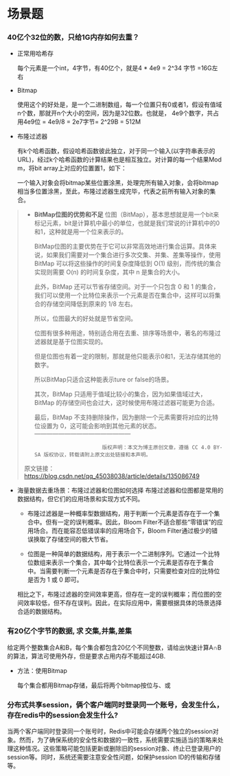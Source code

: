 # 场景题

### 40亿个32位的数，只给1G内存如何去重？

- 正常用哈希存

  每个元素是一个int，4字节，有40亿个，就是4 * 4e9 = 2^34 字节 =16G左右

- Bitmap

  使用这个的好处是，是一个二进制数组，每一个位置只有0或者1，假设有值域n个数，那就开n个大小的空间，因为是32位数。也就是， 4e9个数字，共占用4e9位 = 4e9/8 = 2e7字节= 2^29B = 512M

- 布隆过滤器

  有k个哈希函数，假设哈希函数彼此独立，对于同一个输入(以字符串表示的URL)，经过k个哈希函数的计算结果也是相互独立。对计算的每一个结果Mod m，将bit array上对应的位置置1，如下：

  一个输入对象会将bitmap某些位置涂黑，处理完所有输入对象，会将bitmap相当多位置涂黑，至此，布隆过滤器生成完毕，代表之前所有输入对象的集合。

> - **BitMap位图的优势和不足**
>   位图（BitMap），基本思想就是用一个bit来标记元素，bit是计算机中最小的单位，也就是我们常说的计算机中的0和1，这种就是用一个位来表示的。
>
>   BitMap位图的主要优势在于它可以非常高效地进行集合运算。具体来说，如果我们需要对一个集合进行多次交集、并集、差集等操作，使用 BitMap 可以将这些操作的时间复杂度降低到 O(1) 级别，而传统的集合实现则需要 O(n) 的时间复杂度，其中 n 是集合的大小。
>
>   此外，BitMap 还可以节省存储空间。对于一个只包含 0 和 1 的集合，我们可以使用一个比特位来表示一个元素是否在集合中，这样可以将集合的存储空间降低到原来的 1/8 左右。
>
>   所以，位图最大的好处就是节省空间。
>
>   位图有很多种用途，特别适合用在去重、排序等场景中，著名的布隆过滤器就是基于位图实现的。
>
>   但是位图也有着一定的限制，那就是他只能表示0和1，无法存储其他的数字。
>
>   所以BitMap只适合这种能表示ture or false的场景。
>
>   其次，BitMap 只适用于值域比较小的集合，因为如果值域过大，BitMap 的存储空间也会过大，这时候使用布隆过滤器可能更为合适。
>
>   最后，BitMap 不支持删除操作，因为删除一个元素需要将对应的比特位设置为 0，这可能会影响到其他元素的状态。
>   ————————————————
>
>                             版权声明：本文为博主原创文章，遵循 CC 4.0 BY-SA 版权协议，转载请附上原文出处链接和本声明。
>
> 原文链接：https://blog.csdn.net/qq_45038038/article/details/135086749

- 海量数据去重场景：布隆过滤器和位图如何选择
  布隆过滤器和位图都是常用的数据结构，但它们的应用场景和实现方式不同。

  - 布隆过滤器是一种概率型数据结构，用于判断一个元素是否存在于一个集合中。但有一定的误判概率。因此，Bloom Filter不适合那些“零错误”的应用场合。而在能容忍低错误率的应用场合下，Bloom Filter通过极少的错误换取了存储空间的极大节省。

  - 位图是一种简单的数据结构，用于表示一个二进制序列。它通过一个比特位数组来表示一个集合，其中每个比特位表示一个元素是否存在于集合中。当需要判断一个元素是否存在于集合中时，只需要检查对应的比特位是否为 1 或 0 即可。

  相比之下，布隆过滤器的空间效率更高，但存在一定的误判概率；而位图的空间效率较低，但不存在误判。因此，在实际应用中，需要根据具体的场景选择合适的数据结构。
  




### 有20亿个字节的数据, 求 交集,并集,差集

给定两个整数集合A和B，每个集合都包含20亿个不同整数，请给出快速计算A∩B的算法，算法可使用外存，但是要求占用内存不能超过4GB.

- 方法：使用Bitmap

  每个集合都用Bitmap存储，最后将两个bitmap按位与、或



### 分布式共享session，俩个客户端同时登录同一个账号，会发生什么，存在redis中的session会发生什么?

当两个客户端同时登录同一个账号时，Redis中可能会存储两个独立的session对象。然而，为了确保系统的安全性和数据的一致性，系统需要实施适当的策略来处理这种情况。这些策略可能包括更新或删除旧的session对象、终止已登录用户的session等。同时，系统还需要注意安全性问题，如保护session ID的传输和存储等。